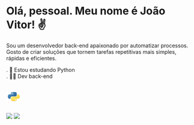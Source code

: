 # Olá, pessoal. Meu nome é João Vitor! ✌️

 Sou um desenvolvedor back-end apaixonado por automatizar processos. Gosto de criar soluções que tornem tarefas repetitivas mais simples, rápidas e eficientes.

. 📘 Estou estudando Python  
. 👨‍💻 Dev back-end
<div style="display: inline_block"><br>
  <img align="center" alt="Rafa-Python" height="30" width="40" src="https://raw.githubusercontent.com/devicons/devicon/master/icons/python/python-original.svg">
</div>

  ##
  <a href="https://https://www.instagram.com/newjotta?" target="_blank"><img src="https://img.shields.io/badge/-Instagram-%23E4405F?style=for-the-badge&logo=instagram&logoColor=white" target="_blank"></a>
  <a href="https://www.linkedin.com/in/joão-vitor-pereira-934b12327" target="_blank"><img src="https://img.shields.io/badge/-LinkedIn-%230077B5?style=for-the-badge&logo=linkedin&logoColor=white" target="_blank"></a> 
  
</div>



